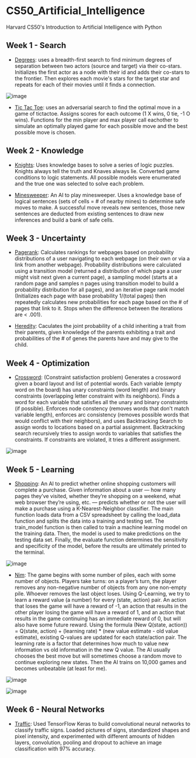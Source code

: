 # CS50_Artificial_Intelligence
Harvard CS50's Introduction to Artificial Intelligence with Python

## Week 1 - Search
- [Degrees](https://github.com/JohnZolton/CS50_Artificial_Intelligence/tree/main/Week%201%20-%20Search/degrees): uses a breadth-first search to find minimum degrees of separation between two actors (source and target) via their co-stars. Initializes the first actor as a node with their id and adds their co-stars to the frontier. Then explores each movie's stars for the target star and repeats for each of their movies until it finds a connection. 

![image](https://user-images.githubusercontent.com/102374100/184661261-0cdd9870-0372-48cb-8e4b-855a5dad8ea9.png)

- [Tic Tac Toe](https://github.com/JohnZolton/CS50_Artificial_Intelligence/tree/main/Week%201%20-%20Search/tictactoe): uses an adversarial search to find the optimal move in a game of tictactoe. Assigns scores for each outcome (1 X wins, 0 tie, -1 O wins). Functions for the min player and max player call eachother to simulate an optimally played game for each possible move and the best possible move is chosen.

## Week 2 - Knowledge
- [Knights](https://github.com/JohnZolton/CS50_Artificial_Intelligence/tree/main/Week%202%20-%20Knowledge/knights): Uses knowledge bases to solve a series of logic puzzles. Knights always tell the truth and Knaves always lie. Converted game conditions to logic statements. All possible models were enumerated and the true one was selected to solve each problem.

- [Minesweeper](https://github.com/JohnZolton/CS50_Artificial_Intelligence/tree/main/Week%202%20-%20Knowledge/minesweeper): An AI to play minesweeper. Uses a knowledge base of logical sentences (sets of cells = # of nearby mines) to determine safe moves to make. A successful move reveals new sentences, those new sentences are deducted from existing sentences to draw new inferences and build a bank of safe cells. 

## Week 3 - Uncertainty
- [Pagerank](https://github.com/JohnZolton/CS50_Artificial_Intelligence/tree/main/Week%203%20-%20Uncertainty/pagerank): Calculates rankings for webpages based on probability distributions of a user navigating to each webpage (on their own or via a link from another webpage). Probability distributions were calculated using a transition model (returned a distribution of which page a user might visit next given a current page), a sampling model (starts at a random page and samples n pages using transition model to build a probability distribution for all pages), and an iterative page rank model (Initializes each page with base probability 1/(total pages) then repeatedly calculates new probabilities for each page based on the # of pages that link to it. Stops when the difference between the iterations are < .001).

- [Heredity](https://github.com/JohnZolton/CS50_Artificial_Intelligence/tree/main/Week%203%20-%20Uncertainty/heredity): Caculates the joint probability of a child inheriting a trait from their parents, given knowledge of the parents exhibiting a trait and probabilities of the # of genes the parents have and may give to the child.

## Week 4 - Optimization
- [Crossword](https://github.com/JohnZolton/CS50_Artificial_Intelligence/tree/main/Week%204%20-%20Optimization): (Constraint satisfaction problem) Generates a crossword given a board layout and list of potential words. Each variable (empty word on the board) has unary constraints (word length) and binary constraints (overlapping letter constraint with its neighbors). Finds a word for each variable that satisfies all the unary and binary constraints (if possible). Enforces node constency (removes words that don't match variable length), enforces arc consistency (removes possible words that would conflict with their neighbors), and uses Backtracking Search to assign words to locations based on a partial assignment. Backtracking search recursively tries to assign words to variables that satisfies the constraints. If constraints are violated, it tries a different assignment.

![image](https://user-images.githubusercontent.com/102374100/188275593-96fed8c4-2f8b-4ebe-ba80-cd86303cdb83.png)

## Week 5 - Learning
- [Shopping](https://github.com/JohnZolton/CS50_Artificial_Intelligence/tree/main/Week%205%20-%20Learning/shopping): An AI to predict whether online shopping customers will complete a purchase. Given information about a user — how many pages they’ve visited, whether they’re shopping on a weekend, what web browser they’re using, etc. — predicts whether or not the user will make a purchase using a K-Nearest-Neighbor classifier. The main function loads data from a CSV spreadsheet by calling the load_data function and splits the data into a training and testing set. The train_model function is then called to train a machine learning model on the training data. Then, the model is used to make predictions on the testing data set. Finally, the evaluate function determines the sensitivity and specificity of the model, before the results are ultimately printed to the terminal.

![image](https://user-images.githubusercontent.com/102374100/188322020-0aa850b0-1cb6-46d3-9eda-40d91723c25e.png)


- [Nim](https://github.com/JohnZolton/CS50_Artificial_Intelligence/tree/main/Week%205%20-%20Learning/nim): The game begins with some number of piles, each with some number of objects. Players take turns: on a player’s turn, the player removes any non-negative number of objects from any one non-empty pile. Whoever removes the last object loses.
Using Q-Learning, we try to learn a reward value (a number) for every (state, action) pair. An action that loses the game will have a reward of -1, an action that results in the other player losing the game will have a reward of 1, and an action that results in the game continuing has an immediate reward of 0, but will also have some future reward. Using the formula (New Q(state, action)) = Q(state, action) + (learning rate) * (new value estimate - old value estimate), existing Q-values are updated for each state/action pair. The learning rate is a factor that determines how much to value new information vs old information in the new Q value. The AI usually chooses the best move but will sometimes choose a random move to continue exploring new states. Then the AI trains on 10,000 games and becomes unbeatable (at least for me).

![image](https://user-images.githubusercontent.com/102374100/188501768-614ad15d-b28e-41eb-ac4a-394aba65ef17.png)

![image](https://user-images.githubusercontent.com/102374100/188501805-80066818-cab4-4a31-9f45-e4a8562edd69.png)

## Week 6 - Neural Networks
- [Traffic](https://github.com/JohnZolton/CS50_Artificial_Intelligence/tree/main/Week%206%20-%20Neural%20Networks): Used TensorFlow Keras to build convolutional neural networks to classify traffic signs. Loaded pictures of signs, standardized shapes and pixel intensity, and experimented with different amounts of hidden layers, convolution, pooling and dropout to achieve an image classification with 97% accuracy. 
